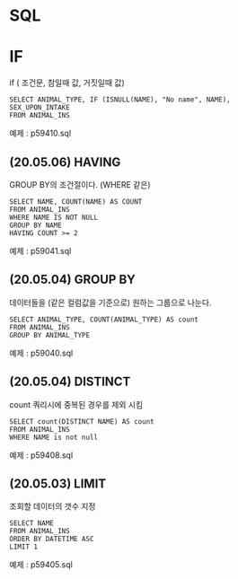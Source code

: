 # SQL

# IF
if ( 조건문, 참일때 값, 거짓일때 값)

```
SELECT ANIMAL_TYPE, IF (ISNULL(NAME), "No name", NAME), SEX_UPON_INTAKE
FROM ANIMAL_INS
```

예제 : p59410.sql

## (20.05.06) HAVING
GROUP BY의 조건절이다. (WHERE 같은)

```
SELECT NAME, COUNT(NAME) AS COUNT
FROM ANIMAL_INS
WHERE NAME IS NOT NULL
GROUP BY NAME 
HAVING COUNT >= 2
```

예제 : p59041.sql

## (20.05.04) GROUP BY
데이터들을 (같은 컬럼값을 기준으로) 원하는 그룹으로 나눈다.

```
SELECT ANIMAL_TYPE, COUNT(ANIMAL_TYPE) AS count
FROM ANIMAL_INS
GROUP BY ANIMAL_TYPE
``` 

예제 : p59040.sql

## (20.05.04) DISTINCT
count 쿼리시에 중복된 경우를 제외 시킴

```
SELECT count(DISTINCT NAME) AS count
FROM ANIMAL_INS
WHERE NAME is not null
```

예제 : p59408.sql 

## (20.05.03) LIMIT
조회할 데이터의 갯수 지정

```
SELECT NAME
FROM ANIMAL_INS
ORDER BY DATETIME ASC
LIMIT 1
```

예제 : p59405.sql

